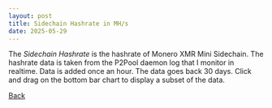 ```yaml
---
layout: post
title: Sidechain Hashrate in MH/s
date: 2025-05-29
---
```

<script src="https://cdnjs.cloudflare.com/ajax/libs/PapaParse/5.3.0/papaparse.min.js"></script>
<script src="https://cdn.jsdelivr.net/npm/apexcharts"></script>
<script src="/assets/js/SidechainHashrateShort.js"></script>

<div id="wrapper">
  <div id="areaChart">
  </div>
  <div id="barChart">
  </div>
 </div>

The *Sidechain Hashrate* is the hashrate of Monero XMR Mini Sidechain. The hashrate data is taken from the P2Pool daemon log that I monitor in realtime. Data is added once an hour. The data goes back 30 days. Click and drag on the bottom bar chart to display a subset of the data.

[Back](/pages/web/index.html)
